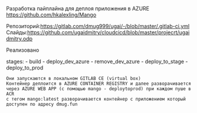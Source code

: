 Разработка пайплайна для деплоя приложения в AZURE 
https://github.com/hkalexling/Mango

Репозиторий:https://gitlab.com/dmug999/ugai/-/blob/master/.gitlab-ci.yml
Слайды:https://github.com/ugaidmitry/cloudcicd/blob/master/projecrt/ugaidmitry.odp

Реализовано 

stages:
    - build
    - deploy_dev_azure
    - remove_dev_azure
    - deploy_to_stage
    - deploy_to_prod
    
    
    Они запускаются в локальном GITLAB CE (virtual box)
    Контейнер деплоится в AZURE CONTAINER REGISTRY и далее разворачивается через AZURE WEB APP (c помощью mango - deploytoprod) при каждом пуше в ACR
    с тегом mango:latest разворачивается контейнер с приложением который доступен по адресу dmug.fun



